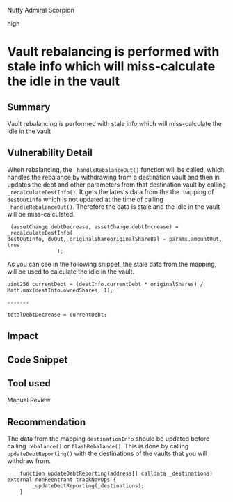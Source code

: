 Nutty Admiral Scorpion

high

# Vault rebalancing is performed with stale info which will miss-calculate the idle in the vault
## Summary
Vault rebalancing is performed with stale info which will miss-calculate the idle in the vault

## Vulnerability Detail
When rebalancing, the `_handleRebalanceOut()` function will be called, which handles the rebalance by withdrawing from a destination vault and then in updates the debt and other parameters from that destination vault by calling `_recalculateDestInfo()`. It gets the latests data from the 
the mapping of `destOutInfo` which is not updated at the time of calling `_handleRebalanceOut()`. Therefore the data is stale and the idle in the vault will be miss-calculated.


```solidity
 (assetChange.debtDecrease, assetChange.debtIncrease) = _recalculateDestInfo(
destOutInfo, dvOut, originalShareoriginalShareBal - params.amountOut, true
                );
```

As you can see in the following snippet, the stale data from the mapping, will be used to calculate the idle in the vault. 

```solidity
uint256 currentDebt = (destInfo.currentDebt * originalShares) / Math.max(destInfo.ownedShares, 1);

-------

totalDebtDecrease = currentDebt; 
```
## Impact

## Code Snippet

## Tool used

Manual Review

## Recommendation
The data from the mapping `destinationInfo` should be updated before calling `rebalance()` or `flashRebalance()`. This is done by calling `updateDebtReporting()` with the destinations of the vaults that you will withdraw from.

```solidity
    function updateDebtReporting(address[] calldata _destinations) external nonReentrant trackNavOps {
        _updateDebtReporting(_destinations);  
    }
```

